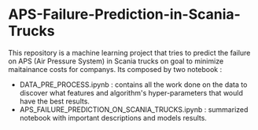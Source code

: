 # APS-Failure-Prediction-in-Scania-Trucks

This repository is a machine learning project that tries to predict the failure on APS (Air Pressure System) in Scania trucks on goal to minimize maitainance costs for companys. Its composed by two notebook :
- DATA_PRE_PROCESS.ipynb : contains all the work done on the data to discover what features and algorithm's hyper-parameters that would have the best results.
- APS_FAILURE_PREDICTION_ON_SCANIA_TRUCKS.ipynb : summarized notebook with important descriptions and models results.
